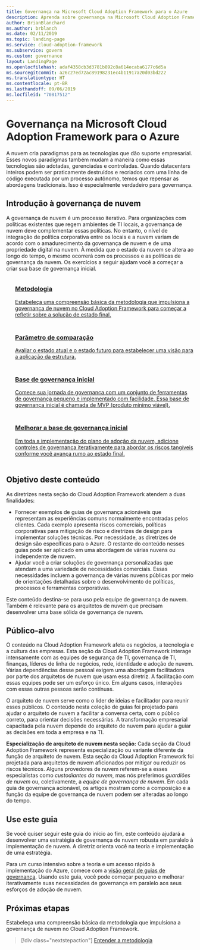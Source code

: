 ```yaml
---
title: Governança na Microsoft Cloud Adoption Framework para o Azure
description: Aprenda sobre governança na Microsoft Cloud Adoption Framework para o Azure.
author: BrianBlanchard
ms.author: brblanch
ms.date: 02/11/2019
ms.topic: landing-page
ms.service: cloud-adoption-framework
ms.subservice: govern
ms.custom: governance
layout: LandingPage
ms.openlocfilehash: adaf4358cb3d3781b892c8a614ecaba6177c6d5a
ms.sourcegitcommit: a26c27ed72ac89198231ec4b11917a20d03bd222
ms.translationtype: HT
ms.contentlocale: pt-BR
ms.lasthandoff: 09/06/2019
ms.locfileid: "70817512"
---
```

# <a name="governance-in-the-microsoft-cloud-adoption-framework-for-azure"></a>Governança na Microsoft Cloud Adoption Framework para o Azure

A nuvem cria paradigmas para as tecnologias que dão suporte empresarial. Esses novos paradigmas também mudam a maneira como essas tecnologias são adotadas, gerenciadas e controladas. Quando datacenters inteiros podem ser praticamente destruídos e recriados com uma linha de código executada por um processo autônomo, temos que repensar as abordagens tradicionais. Isso é especialmente verdadeiro para governança.

## <a name="get-started-with-cloud-governance"></a>Introdução à governança de nuvem

A governança de nuvem é um processo iterativo. Para organizações com políticas existentes que regem ambientes de TI locais, a governança de nuvem deve complementar essas políticas. No entanto, o nível de integração de política corporativa entre os locais e a nuvem variam de acordo com o amadurecimento da governança de nuvem e de uma propriedade digital na nuvem. À medida que o estado da nuvem se altera ao longo do tempo, o mesmo ocorrerá com os processos e as políticas de governança da nuvem. Os exercícios a seguir ajudam você a começar a criar sua base de governança inicial.

<!-- markdownlint-disable MD033 -->

<ul class="panelContent cardsF">
    <li style="display: flex; flex-direction: column;">
        <a href="./methodology.md">
            <div class="cardSize">
                <div class="cardPadding" style="padding-bottom:10px;">
                    <div class="card" style="padding-bottom:10px;">
                        <div class="cardImageOuter">
                            <div class="cardImage">
                                <img alt="" src="../_images/icons/1.png" data-linktype="external">
                            </div>
                        </div>
                        <div class="cardText" style="padding-left:0px;">
                            <h3>Metodologia</h3>
Estabeleça uma compreensão básica da metodologia que impulsiona a governança de nuvem no Cloud Adoption Framework para começar a refletir sobre a solução de estado final.
                        </div>
                    </div>
                </div>
            </div>
        </a>
    </li>
    <li style="display: flex; flex-direction: column;">
        <a href="./benchmark.md">
            <div class="cardSize">
                <div class="cardPadding" style="padding-bottom:10px;">
                    <div class="card" style="padding-bottom:10px;">
                        <div class="cardImageOuter">
                            <div class="cardImage">
                                <img alt="" src="../_images/icons/2.png" data-linktype="external">
                            </div>
                        </div>
                        <div class="cardText" style="padding-left:0px;">
                            <h3>Parâmetro de comparação</h3>
Avaliar o estado atual e o estado futuro para estabelecer uma visão para a aplicação da estrutura.
                        </div>
                    </div>
                </div>
            </div>
        </a>
    </li>
    <li style="display: flex; flex-direction: column;">
        <a href="./getting-started.md">
            <div class="cardSize">
                <div class="cardPadding" style="padding-bottom:10px;">
                    <div class="card" style="padding-bottom:10px;">
                        <div class="cardImageOuter">
                            <div class="cardImage">
                                <img alt="" src="../_images/icons/3.png" data-linktype="external">
                            </div>
                        </div>
                        <div class="cardText" style="padding-left:0px;">
                            <h3>Base de governança inicial</h3>
Comece sua jornada de governança com um conjunto de ferramentas de governança pequeno e implementado com facilidade. Essa base de governança inicial é chamada de MVP (produto mínimo viável).
                        </div>
                    </div>
                </div>
            </div>
        </a>
    </li>
    <li style="display: flex; flex-direction: column;">
        <a href="./best-practices.md">
            <div class="cardSize">
                <div class="cardPadding" style="padding-bottom:10px;">
                    <div class="card" style="padding-bottom:10px;">
                        <div class="cardImageOuter">
                            <div class="cardImage">
                                <img alt="" src="../_images/icons/4.png" data-linktype="external">
                            </div>
                        </div>
                        <div class="cardText" style="padding-left:0px;">
                            <h3>Melhorar a base de governança inicial</h3>
Em toda a implementação do plano de adoção da nuvem, adicione controles de governança iterativamente para abordar os riscos tangíveis conforme você avança rumo ao estado final.
                        </div>
                    </div>
                </div>
            </div>
        </a>
    </li>
</ul>

<!-- markdownlint-enable MD033 -->

## <a name="objective-of-this-content"></a>Objetivo deste conteúdo

As diretrizes nesta seção do Cloud Adoption Framework atendem a duas finalidades:

- Fornecer exemplos de guias de governança acionáveis que representam as experiências comuns normalmente encontradas pelos clientes. Cada exemplo apresenta riscos comerciais, políticas corporativas para mitigação de risco e diretrizes de design para implementar soluções técnicas. Por necessidade, as diretrizes de design são específicas para o Azure. O restante do conteúdo nesses guias pode ser aplicado em uma abordagem de várias nuvens ou independente de nuvem.
- Ajudar você a criar soluções de governança personalizadas que atendam a uma variedade de necessidades comerciais. Essas necessidades incluem a governança de várias nuvens públicas por meio de orientações detalhadas sobre o desenvolvimento de políticas, processos e ferramentas corporativas.

Este conteúdo destina-se para uso pela equipe de governança de nuvem. Também é relevante para os arquitetos de nuvem que precisam desenvolver uma base sólida de governança de nuvem.

## <a name="intended-audience"></a>Público-alvo

O conteúdo na Cloud Adoption Framework afeta os negócios, a tecnologia e a cultura das empresas. Esta seção da Cloud Adoption Framework interage intensamente com as equipes de segurança de TI, governança de TI, finanças, líderes de linha de negócios, rede, identidade e adoção de nuvem. Várias dependências desse pessoal exigem uma abordagem facilitadora por parte dos arquitetos de nuvem que usam essa diretriz. A facilitação com essas equipes pode ser um esforço único. Em alguns casos, interações com essas outras pessoas serão contínuas.

O arquiteto de nuvem serve como o líder de ideias e facilitador para reunir esses públicos. O conteúdo nesta coleção de guias foi projetado para ajudar o arquiteto de nuvem a facilitar a conversa certa, com o público correto, para orientar decisões necessárias. A transformação empresarial capacitada pela nuvem depende do arquiteto de nuvem para ajudar a guiar as decisões em toda a empresa e na TI.

**Especialização de arquiteto de nuvem nesta seção:** Cada seção da Cloud Adoption Framework representa especialização ou variante diferente da função de arquiteto de nuvem. Esta seção da Cloud Adoption Framework foi projetada para arquitetos de nuvem aficionados por mitigar ou reduzir os riscos técnicos. Alguns provedores de nuvem referem-se a esses especialistas como *custodiantes da nuvem*, mas nós preferimos *guardiões de nuvem* ou, coletivamente, a *equipe de governança de nuvem*. Em cada guia de governança acionável, os artigos mostram como a composição e a função da equipe de governança de nuvem podem ser alteradas ao longo do tempo.

## <a name="use-this-guide"></a>Use este guia

Se você quiser seguir este guia do início ao fim, este conteúdo ajudará a desenvolver uma estratégia de governança de nuvem robusta em paralelo à implementação de nuvem. A diretriz orienta você na teoria e implementação de uma estratégia.

Para um curso intensivo sobre a teoria e um acesso rápido à implementação do Azure, comece com a [visão geral de guias de governança](./journeys/index.md). Usando este guia, você pode começar pequeno e melhorar iterativamente suas necessidades de governança em paralelo aos seus esforços de adoção de nuvem.

## <a name="next-steps"></a>Próximas etapas

Estabeleça uma compreensão básica da metodologia que impulsiona a governança de nuvem no Cloud Adoption Framework.

> [!div class="nextstepaction"]
> [Entender a metodologia](./methodology.md)
